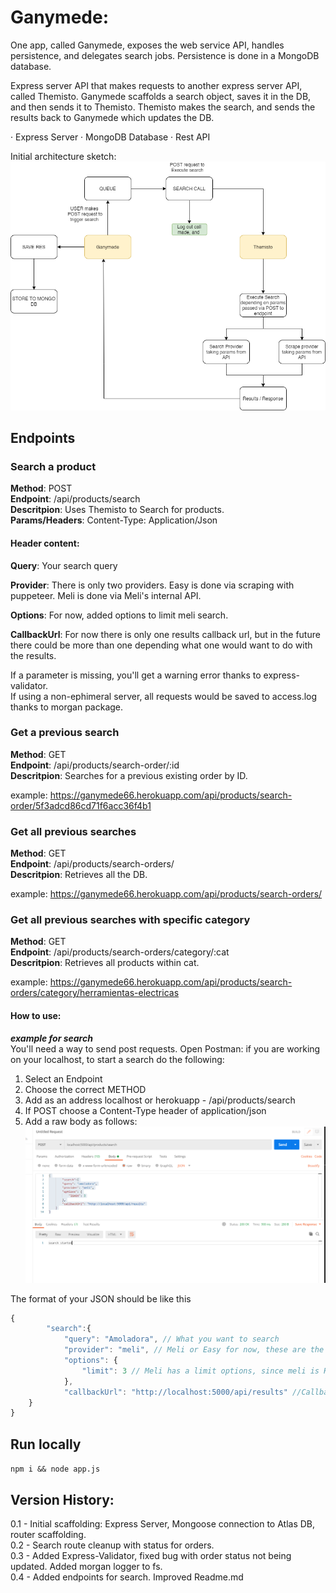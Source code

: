 # Ganymede:
One app, called Ganymede, exposes the web service API, handles persistence, and
delegates search jobs. Persistence is done in a MongoDB database.

Express server API that makes requests to another express server API, called Themisto.
Ganymede scaffolds a search object, saves it in the DB, and then sends it to Themisto. Themisto makes the search, and sends the results back to Ganymede which updates the DB.

· Express Server
· MongoDB Database
· Rest API

Initial architecture sketch:
![sketch](./arch-sketch.png)





## Endpoints

### Search a product  
  
**Method**: POST  
**Endpoint**: /api/products/search  
**Descritpion**: Uses Themisto to Search for products.  
**Params/Headers**: Content-Type: Application/Json  

#### Header content:     
**Query**: Your search query    
     
**Provider**: There is only two providers. Easy is done via scraping with puppeteer. Meli is done via Meli's internal API.   

**Options**: For now, added options to limit meli search.  

**CallbackUrl**: For now there is only one results callback url, but in the future there could be more than one depending what one would want to do with the results.  


If a parameter is missing, you'll get a warning error thanks to express-validator.  
If using a non-ephimeral server, all requests would be saved to access.log thanks to morgan package.  
  
### Get a previous search  
  
**Method**: GET  
**Endpoint**: /api/products/search-order/:id  
**Descritpion**: Searches for a previous existing order by ID.  
  
example: https://ganymede66.herokuapp.com/api/products/search-order/5f3adcd86cd71f6acc36f4b1  
  
### Get all previous searches  
  
**Method**: GET  
**Endpoint**: /api/products/search-orders/  
**Descritpion**: Retrieves all the DB.  
  
example: https://ganymede66.herokuapp.com/api/products/search-orders/  
  
### Get all previous searches with specific category  
  
**Method**: GET  
**Endpoint**: /api/products/search-orders/category/:cat  
**Descritpion**: Retrieves all products within cat.  

example: https://ganymede66.herokuapp.com/api/products/search-orders/category/herramientas-electricas


#### How to use: 
***example for search***  
You'll need a way to send post requests. 
Open Postman: 
if you are working on your localhost, to start a search do the following:
   
   1. Select an Endpoint
   2. Choose the correct METHOD 
   3. Add as an address localhost or herokuapp - /api/products/search 
   4. If POST choose a Content-Type header of application/json
   5. Add a raw body as follows:
  ![Post request](./Howto/postmanbody.png)

The format of your JSON should be like this

```javascript
{
        "search":{
            "query": "Amoladora", // What you want to search
            "provider": "meli", // Meli or Easy for now, these are the only 2 providers
            "options": {
                "limit": 3 // Meli has a limit options, since meli is HUGE, this number limits the amount of pages to search. 50 items per page
            },
            "callbackUrl": "http://localhost:5000/api/results" //Callback URL for now this one is the only one.
    }
}

```  

## Run locally

`npm i && node app.js`



## Version History:
0.1 - Initial scaffolding: Express Server, Mongoose connection to Atlas DB, router scaffolding.  
0.2 - Search route cleanup with status for orders.  
0.3 - Added Express-Validator, fixed bug with order status not being updated. Added morgan logger to fs.  
0.4 - Added endpoints for search. Improved Readme.md